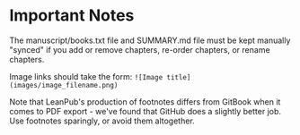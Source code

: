 # Important Notes
The manuscript/books.txt file and SUMMARY.md file must be kept manually "synced" if you add or remove chapters, re-order chapters, or rename chapters.

Image links should take the form:
`![Image title](images/image_filename.png)`

Note that LeanPub's production of footnotes differs from GitBook when it comes to PDF export - we've found that GitHub does a slightly better job. Use footnotes sparingly, or avoid them altogether.
